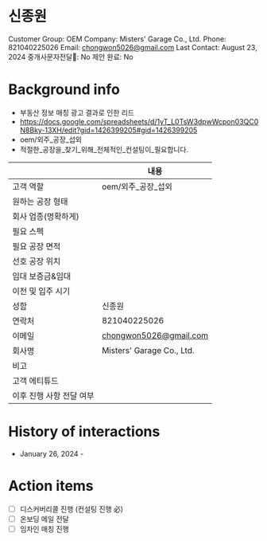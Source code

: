# 신종원

Customer Group: OEM
Company: Misters' Garage Co., Ltd.
Phone: 821040225026
Email: chongwon5026@gmail.com
Last Contact: August 23, 2024
중개사문자전달📩: No
제안 완료: No

# Background info

- 부동산 정보 매칭 광고 결과로 인한 리드
- https://docs.google.com/spreadsheets/d/1yT_L0TsW3dpwWcpon03QC0N8Bky-13XH/edit?gid=1426399205#gid=1426399205
- oem/외주_공장_섭외
- 적절한_공장을_찾기_위해_전체적인_컨설팅이_필요합니다.

|  | 내용 |
| --- | --- |
| 고객 역할 | oem/외주_공장_섭외 |
| 원하는 공장 형태 |  |
| 회사 업종(명확하게) |  |
| 필요 스펙 |  |
| 필요 공장 면적 |  |
| 선호 공장 위치 |  |
| 임대 보증금&임대 |  |
| 이전 및 입주 시기  |  |
| 성함 | 신종원 |
| 연락처 | 821040225026 |
| 이메일 | [chongwon5026@gmail.com](mailto:chongwon5026@gmail.com) |
| 회사명 | Misters' Garage Co., Ltd. |
| 비고 |  |
| 고객 에티튜드 |  |
| 이후 진행 사항 전달 여부 |  |

# History of interactions

- January 26, 2024 -

# Action items

- [ ]  디스커버리콜 진행 (컨설팅 진행 必)
- [ ]  온보딩 메일 전달
- [ ]  임차인 매칭 진행